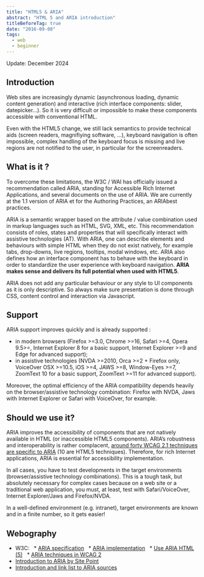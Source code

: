 ```yaml
---
title: "HTML5 & ARIA"
abstract: "HTML 5 and ARIA introduction"
titleBeforeTag: true
date: "2016-09-08"
tags:
  - web
  - beginner
---
```


Update: December 2024

## Introduction

Web sites are increasingly dynamic (asynchronous loading, dynamic content generation) and interactive (rich interface components: slider, datepicker…). So it is very difficult or impossible to make these components accessible with conventional <abbr>HTML</abbr>.

Even with the <abbr>HTML5</abbr> change, we still lack semantics to provide technical aids (screen readers, magnifiying software, …), keyboard navigation is often impossible, complex handling of the keyboard focus is missing and live regions are not notified to the user, in particular for the screenreaders.

## What is it ?

To overcome these limitations, the W3C&nbsp;/ WAI has officially issued a recommendation called <abbr>ARIA</abbr>, standing for Accessible Rich Internet Applications, and several documents on the use of <abbr>ARIA</abbr>. We are currently at the 1.1 version of <abbr>ARIA</abbr> et for the Authoring Practices, an <abbr>ARIA</abbr>best practices.

<abbr>ARIA</abbr> is a semantic wrapper based on the attribute&nbsp;/ value combination used in markup languages such as <abbr>HTML</abbr>, <abbr>SVG</abbr>, <abbr>XML</abbr>, etc. This recommendation consists of roles, states and properties that will specifically interact with assistive technologies (<abbr>AT</abbr>). With <abbr>ARIA</abbr>, one can describe elements and behaviours with simple HTML when they do not exist natively, for example tabs, drop-downs, live regions, tooltips, modal windows, etc. <abbr>ARIA</abbr> also defines how an interface component has to behave with the keyboard in order to standardize the user experience with keyboard navigation. **<abbr>ARIA</abbr> makes sense and delivers its full potential when used with <abbr>HTML5</abbr>**.

<abbr>ARIA</abbr> does not add any particular behaviour or any style to <abbr>UI</abbr> components as it is only descriptive. So always make sure presentation is done through <abbr>CSS</abbr>, content control and interaction via Javascript.

## Support

<abbr>ARIA</abbr> support improves quickly and is already supported :
- in modern browsers (Firefox >=3.0, Chrome >=16, Safari >=4, Opera 9.5>=, Internet Explorer 8 for a basic support, Internet Explorer >=9 and Edge for advanced support);
- in assistive technologies (<abbr>NVDA</abbr> >=2010, Orca >=2 + Firefox only, VoiceOver <abbr>OSX</abbr> >=10.5, iOS >=4, JAWS >=8, Window-Eyes >=7, ZoomText 10 for a basic support, ZoomText >=11 for advanced support). 

Moreover, the optimal efficiency of the <abbr>ARIA</abbr> compatibility depends heavily on the browser/assistive technology combination: Firefox with <abbr>NVDA</abbr>, Jaws with Internet Explorer or Safari with VoiceOver, for example.

## Should we use it?

<abbr>ARIA</abbr> improves the accessibility of components that are not natively available in HTML (or inaccessible <abbr>HTML5</abbr> components). <abbr>ARIA</abbr>’s robustness and interoperability is rather complacent, [around forty <abbr>WCAG</abbr> 2.1 techniques are specific to <abbr>ARIA</abbr>](https://www.w3.org/WAI/GL/wiki/Category:ARIA_Techniques) (10 are <abbr>HTML5</abbr> techniques). Therefore, for rich Internet applications, <abbr>ARIA</abbr> is essential for accessibility implementation.

In all cases, you have to test developments in the target environments (browser/assistive technology combinations). This is a tough task, but absolutely necessary for complex cases because on a web site or a traditional web application, you must, at least, test with Safari/VoiceOver, Internet Explorer/Jaws and Firefox/<abbr>NVDA</abbr>.

In a well-defined environment (e.g. intranet), target environments are known and in a finite number, so it gets easier!

## Webography
* W3C:
  * [<abbr>ARIA</abbr> specification](http://www.w3.org/TR/wai-aria/)
  * [<abbr>ARIA</abbr> implementation](http://www.w3.org/TR/wai-aria-practices/)
  * [Use <abbr>ARIA</abbr> HTML (5)](http://www.w3.org/TR/aria-in-html/)
  * [<abbr>ARIA</abbr> techniques in <abbr>WCAG</abbr> 2](https://www.w3.org/WAI/GL/wiki/Category:ARIA_Techniques)
* [Introduction to <abbr>ARIA</abbr> by Site Point](http://www.sitepoint.com/introduction-wai-aria/)
* [Introduction and link list to <abbr>ARIA</abbr> sources](http://developer.mozilla.org/fr/docs/Accessibilit%C3%A9/ARIA)
